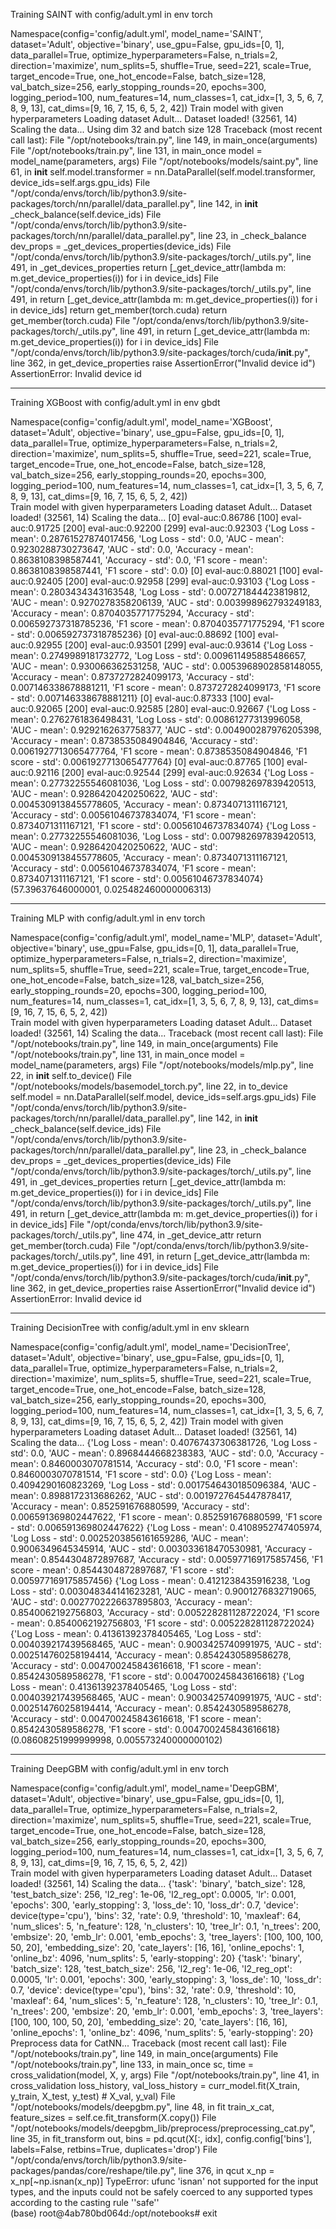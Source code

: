 Training SAINT with config/adult.yml in env torch

Namespace(config='config/adult.yml', model_name='SAINT', dataset='Adult', objective='binary', use_gpu=False, gpu_ids=[0, 1], data_parallel=True, optimize_hyperparameters=False, n_trials=2, direction='maximize', num_splits=5, shuffle=True, seed=221, scale=True, target_encode=True, one_hot_encode=False, batch_size=128, val_batch_size=256, early_stopping_rounds=20, epochs=300, logging_period=100, num_features=14, num_classes=1, cat_idx=[1, 3, 5, 6, 7, 8, 9, 13], cat_dims=[9, 16, 7, 15, 6, 5, 2, 42])
Train model with given hyperparameters
Loading dataset Adult...
Dataset loaded!
(32561, 14)
Scaling the data...
Using dim 32 and batch size 128
Traceback (most recent call last):
  File "/opt/notebooks/train.py", line 149, in <module>
    main_once(arguments)
  File "/opt/notebooks/train.py", line 131, in main_once
    model = model_name(parameters, args)
  File "/opt/notebooks/models/saint.py", line 61, in __init__
    self.model.transformer = nn.DataParallel(self.model.transformer, device_ids=self.args.gpu_ids)
  File "/opt/conda/envs/torch/lib/python3.9/site-packages/torch/nn/parallel/data_parallel.py", line 142, in __init__
    _check_balance(self.device_ids)
  File "/opt/conda/envs/torch/lib/python3.9/site-packages/torch/nn/parallel/data_parallel.py", line 23, in _check_balance
    dev_props = _get_devices_properties(device_ids)
  File "/opt/conda/envs/torch/lib/python3.9/site-packages/torch/_utils.py", line 491, in _get_devices_properties
    return [_get_device_attr(lambda m: m.get_device_properties(i)) for i in device_ids]
  File "/opt/conda/envs/torch/lib/python3.9/site-packages/torch/_utils.py", line 491, in <listcomp>
    return [_get_device_attr(lambda m: m.get_device_properties(i)) for i in device_ids]
    return get_member(torch.cuda)
    return get_member(torch.cuda)
  File "/opt/conda/envs/torch/lib/python3.9/site-packages/torch/_utils.py", line 491, in <lambda>
    return [_get_device_attr(lambda m: m.get_device_properties(i)) for i in device_ids]
  File "/opt/conda/envs/torch/lib/python3.9/site-packages/torch/cuda/__init__.py", line 362, in get_device_properties
    raise AssertionError("Invalid device id")
AssertionError: Invalid device id


----------------------------------------------------------------------------
Training XGBoost with config/adult.yml in env gbdt

Namespace(config='config/adult.yml', model_name='XGBoost', dataset='Adult', objective='binary', use_gpu=False, gpu_ids=[0, 1], data_parallel=True, optimize_hyperparameters=False, n_trials=2, direction='maximize', num_splits=5, shuffle=True, seed=221, scale=True, target_encode=True, one_hot_encode=False, batch_size=128, val_batch_size=256, early_stopping_rounds=20, epochs=300, logging_period=100, num_features=14, num_classes=1, cat_idx=[1, 3, 5, 6, 7, 8, 9, 13], cat_dims=[9, 16, 7, 15, 6, 5, 2, 42])    
Train model with given hyperparameters
Loading dataset Adult...
Dataset loaded!
(32561, 14)
Scaling the data...
[0]     eval-auc:0.86786
[100]   eval-auc:0.91725
[200]   eval-auc:0.92200
[299]   eval-auc:0.92303
{'Log Loss - mean': 0.28761527874017456, 'Log Loss - std': 0.0, 'AUC - mean': 0.9230288730273647, 'AUC - std': 0.0, 'Accuracy - mean': 0.8638108398587441, 'Accuracy - std': 0.0, 'F1 score - mean': 0.8638108398587441, 'F1 score - std': 0.0}
[0]     eval-auc:0.88021
[100]   eval-auc:0.92405
[200]   eval-auc:0.92958
[299]   eval-auc:0.93103
{'Log Loss - mean': 0.2803434343163548, 'Log Loss - std': 0.007271844423819812, 'AUC - mean': 0.9270278358206139, 'AUC - std': 0.003998962793249183, 'Accuracy - mean': 0.8704035771775294, 'Accuracy - std': 0.006592737318785236, 'F1 score - mean': 0.8704035771775294, 'F1 score - std': 0.006592737318785236}
[0]     eval-auc:0.88692
[100]   eval-auc:0.92955
[200]   eval-auc:0.93501
[299]   eval-auc:0.93614
{'Log Loss - mean': 0.2749989181732772, 'Log Loss - std': 0.009611495885486657, 'AUC - mean': 0.930066362531258, 'AUC - std': 0.0053968902858148055, 'Accuracy - mean': 0.8737272824099173, 'Accuracy - std': 0.007146338678881211, 'F1 score - mean': 0.8737272824099173, 'F1 score - std': 0.007146338678881211}
[0]     eval-auc:0.87333
[100]   eval-auc:0.92065
[200]   eval-auc:0.92585
[280]   eval-auc:0.92667
{'Log Loss - mean': 0.2762761836498431, 'Log Loss - std': 0.00861277313996058, 'AUC - mean': 0.9292162637758377, 'AUC - std': 0.004900287976205398, 'Accuracy - mean': 0.8738535084904846, 'Accuracy - std': 0.0061927713065477764, 'F1 score - mean': 0.8738535084904846, 'F1 score - std': 0.0061927713065477764}
[0]     eval-auc:0.87765
[100]   eval-auc:0.92116
[200]   eval-auc:0.92544
[299]   eval-auc:0.92634
{'Log Loss - mean': 0.27732255546081036, 'Log Loss - std': 0.007982697839420513, 'AUC - mean': 0.9286420420250622, 'AUC - std': 0.0045309138455778605, 'Accuracy - mean': 0.8734071311167121, 'Accuracy - std': 0.00561046737834074, 'F1 score - mean': 0.8734071311167121, 'F1 score - std': 0.00561046737834074}
{'Log Loss - mean': 0.27732255546081036, 'Log Loss - std': 0.007982697839420513, 'AUC - mean': 0.9286420420250622, 'AUC - std': 0.0045309138455778605, 'Accuracy - mean': 0.8734071311167121, 'Accuracy - std': 0.00561046737834074, 'F1 score - mean': 0.8734071311167121, 'F1 score - std': 0.00561046737834074}
(57.39637646000001, 0.025482460000006313)


----------------------------------------------------------------------------
Training MLP with config/adult.yml in env torch

Namespace(config='config/adult.yml', model_name='MLP', dataset='Adult', objective='binary', use_gpu=False, gpu_ids=[0, 1], data_parallel=True, optimize_hyperparameters=False, n_trials=2, direction='maximize', num_splits=5, shuffle=True, seed=221, scale=True, target_encode=True, one_hot_encode=False, batch_size=128, val_batch_size=256, early_stopping_rounds=20, epochs=300, logging_period=100, num_features=14, num_classes=1, cat_idx=[1, 3, 5, 6, 7, 8, 9, 13], cat_dims=[9, 16, 7, 15, 6, 5, 2, 42])        
Train model with given hyperparameters
Loading dataset Adult...
Dataset loaded!
(32561, 14)
Scaling the data...
Traceback (most recent call last):
  File "/opt/notebooks/train.py", line 149, in <module>
    main_once(arguments)
  File "/opt/notebooks/train.py", line 131, in main_once
    model = model_name(parameters, args)
  File "/opt/notebooks/models/mlp.py", line 22, in __init__
    self.to_device()
  File "/opt/notebooks/models/basemodel_torch.py", line 22, in to_device
    self.model = nn.DataParallel(self.model, device_ids=self.args.gpu_ids)
  File "/opt/conda/envs/torch/lib/python3.9/site-packages/torch/nn/parallel/data_parallel.py", line 142, in __init__
    _check_balance(self.device_ids)
  File "/opt/conda/envs/torch/lib/python3.9/site-packages/torch/nn/parallel/data_parallel.py", line 23, in _check_balance
    dev_props = _get_devices_properties(device_ids)
  File "/opt/conda/envs/torch/lib/python3.9/site-packages/torch/_utils.py", line 491, in _get_devices_properties
    return [_get_device_attr(lambda m: m.get_device_properties(i)) for i in device_ids]
  File "/opt/conda/envs/torch/lib/python3.9/site-packages/torch/_utils.py", line 491, in <listcomp>
    return [_get_device_attr(lambda m: m.get_device_properties(i)) for i in device_ids]
  File "/opt/conda/envs/torch/lib/python3.9/site-packages/torch/_utils.py", line 474, in _get_device_attr
    return get_member(torch.cuda)
  File "/opt/conda/envs/torch/lib/python3.9/site-packages/torch/_utils.py", line 491, in <lambda>
    return [_get_device_attr(lambda m: m.get_device_properties(i)) for i in device_ids]
  File "/opt/conda/envs/torch/lib/python3.9/site-packages/torch/cuda/__init__.py", line 362, in get_device_properties
    raise AssertionError("Invalid device id")
AssertionError: Invalid device id


----------------------------------------------------------------------------
Training DecisionTree with config/adult.yml in env sklearn

Namespace(config='config/adult.yml', model_name='DecisionTree', dataset='Adult', objective='binary', use_gpu=False, gpu_ids=[0, 1], data_parallel=True, optimize_hyperparameters=False, n_trials=2, direction='maximize', num_splits=5, shuffle=True, seed=221, scale=True, target_encode=True, one_hot_encode=False, batch_size=128, val_batch_size=256, early_stopping_rounds=20, epochs=300, logging_period=100, num_features=14, num_classes=1, cat_idx=[1, 3, 5, 6, 7, 8, 9, 13], cat_dims=[9, 16, 7, 15, 6, 5, 2, 42])
Train model with given hyperparameters
Loading dataset Adult...
Dataset loaded!
(32561, 14)
Scaling the data...
{'Log Loss - mean': 0.40767437306381726, 'Log Loss - std': 0.0, 'AUC - mean': 0.8968444668238383, 'AUC - std': 0.0, 'Accuracy - mean': 0.8460003070781514, 'Accuracy - std': 0.0, 'F1 score - mean': 0.8460003070781514, 'F1 score - std': 0.0}
{'Log Loss - mean': 0.4094290160823269, 'Log Loss - std': 0.0017546430185096384, 'AUC - mean': 0.8988172313686262, 'AUC - std': 0.0019727645447878417, 'Accuracy - mean': 0.852591676880599, 'Accuracy - std': 0.006591369802447622, 'F1 score - mean': 0.852591676880599, 'F1 score - std': 0.006591369802447622}
{'Log Loss - mean': 0.4108952747405974, 'Log Loss - std': 0.0025203856161659286, 'AUC - mean': 0.9006349645345914, 'AUC - std': 0.003033618470530981, 'Accuracy - mean': 0.8544304872897687, 'Accuracy - std': 0.005977169175857456, 'F1 score - mean': 0.8544304872897687, 'F1 score - std': 0.005977169175857456}
{'Log Loss - mean': 0.4121238435916238, 'Log Loss - std': 0.003048344141623281, 'AUC - mean': 0.9001276832719065, 'AUC - std': 0.0027702226637895803, 'Accuracy - mean': 0.8540062192756803, 'Accuracy - std': 0.005228281128722024, 'F1 score - mean': 0.8540062192756803, 'F1 score - std': 0.005228281128722024}
{'Log Loss - mean': 0.41361392378405465, 'Log Loss - std': 0.004039217439568465, 'AUC - mean': 0.9003425740991975, 'AUC - std': 0.002514760258194414, 'Accuracy - mean': 0.8542430589586278, 'Accuracy - std': 0.004700245843616618, 'F1 score - mean': 0.8542430589586278, 'F1 score - std': 0.004700245843616618}
{'Log Loss - mean': 0.41361392378405465, 'Log Loss - std': 0.004039217439568465, 'AUC - mean': 0.9003425740991975, 'AUC - std': 0.002514760258194414, 'Accuracy - mean': 0.8542430589586278, 'Accuracy - std': 0.004700245843616618, 'F1 score - mean': 0.8542430589586278, 'F1 score - std': 0.004700245843616618}
(0.08608251999999998, 0.005573240000000102)


----------------------------------------------------------------------------
Training DeepGBM with config/adult.yml in env torch

Namespace(config='config/adult.yml', model_name='DeepGBM', dataset='Adult', objective='binary', use_gpu=False, gpu_ids=[0, 1], data_parallel=True, optimize_hyperparameters=False, n_trials=2, direction='maximize', num_splits=5, shuffle=True, seed=221, scale=True, target_encode=True, one_hot_encode=False, batch_size=128, val_batch_size=256, early_stopping_rounds=20, epochs=300, logging_period=100, num_features=14, num_classes=1, cat_idx=[1, 3, 5, 6, 7, 8, 9, 13], cat_dims=[9, 16, 7, 15, 6, 5, 2, 42])    
Train model with given hyperparameters
Loading dataset Adult...
Dataset loaded!
(32561, 14)
Scaling the data...
{'task': 'binary', 'batch_size': 128, 'test_batch_size': 256, 'l2_reg': 1e-06, 'l2_reg_opt': 0.0005, 'lr': 0.001, 'epochs': 300, 'early_stopping': 3, 'loss_de': 10, 'loss_dr': 0.7, 'device': device(type='cpu'), 'bins': 32, 'rate': 0.9, 'threshold': 10, 'maxleaf': 64, 'num_slices': 5, 'n_feature': 128, 'n_clusters': 10, 'tree_lr': 0.1, 'n_trees': 200, 'embsize': 20, 'emb_lr': 0.001, 'emb_epochs': 3, 'tree_layers': [100, 100, 100, 50, 20], 'embedding_size': 20, 'cate_layers': [16, 16], 'online_epochs': 1, 'online_bz': 4096, 'num_splits': 5, 'early-stopping': 20}
{'task': 'binary', 'batch_size': 128, 'test_batch_size': 256, 'l2_reg': 1e-06, 'l2_reg_opt': 0.0005, 'lr': 0.001, 'epochs': 300, 'early_stopping': 3, 'loss_de': 10, 'loss_dr': 0.7, 'device': device(type='cpu'), 'bins': 32, 'rate': 0.9, 'threshold': 10, 'maxleaf': 64, 'num_slices': 5, 'n_feature': 128, 'n_clusters': 10, 'tree_lr': 0.1, 'n_trees': 200, 'embsize': 20, 'emb_lr': 0.001, 'emb_epochs': 3, 'tree_layers': [100, 100, 100, 50, 20], 'embedding_size': 20, 'cate_layers': [16, 16], 'online_epochs': 1, 'online_bz': 4096, 'num_splits': 5, 'early-stopping': 20}
Preprocess data for CatNN...
Traceback (most recent call last):
  File "/opt/notebooks/train.py", line 149, in <module>
    main_once(arguments)
  File "/opt/notebooks/train.py", line 133, in main_once
    sc, time = cross_validation(model, X, y, args)
  File "/opt/notebooks/train.py", line 41, in cross_validation
    loss_history, val_loss_history = curr_model.fit(X_train, y_train, X_test, y_test)  # X_val, y_val)
  File "/opt/notebooks/models/deepgbm.py", line 48, in fit
    train_x_cat, feature_sizes = self.ce.fit_transform(X.copy())
  File "/opt/notebooks/models/deepgbm_lib/preprocess/preprocessing_cat.py", line 35, in fit_transform
    out, bins = pd.qcut(X[:, idx], config.config['bins'], labels=False, retbins=True, duplicates='drop')
  File "/opt/conda/envs/torch/lib/python3.9/site-packages/pandas/core/reshape/tile.py", line 376, in qcut
    x_np = x_np[~np.isnan(x_np)]
TypeError: ufunc 'isnan' not supported for the input types, and the inputs could not be safely coerced to any supported types according to the casting rule ''safe''     
(base) root@4ab780bd064d:/opt/notebooks# exit